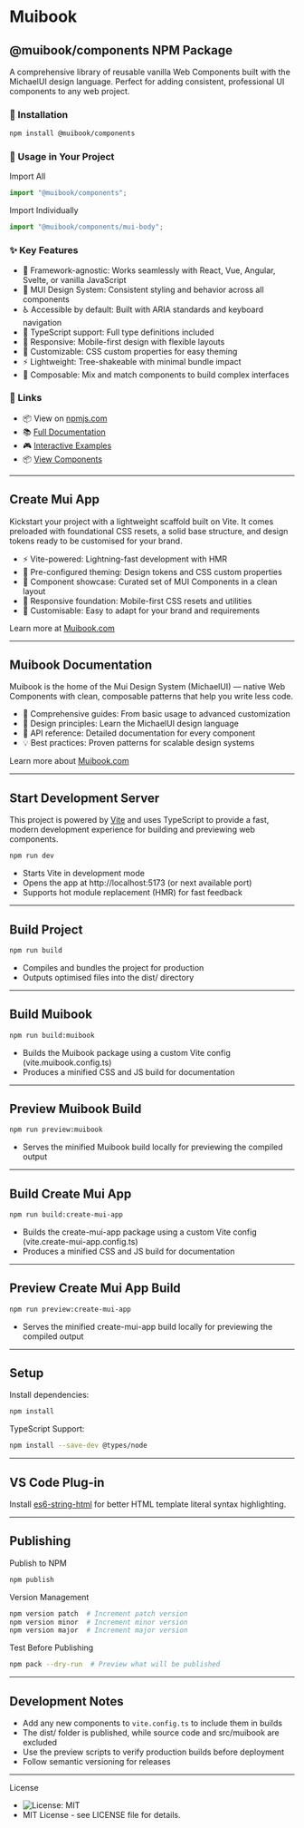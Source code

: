 # Muibook

## @muibook/components NPM Package

A comprehensive library of reusable vanilla Web Components built with the MichaelUI design language. Perfect for adding consistent, professional UI components to any web project.

### 🚀 Installation

```bash
npm install @muibook/components
```

### 📖 Usage in Your Project

Import All

```javascript
import "@muibook/components";
```

Import Individually

```javascript
import "@muibook/components/mui-body";
```

### ✨ Key Features

- 🔌 Framework-agnostic: Works seamlessly with React, Vue, Angular, Svelte, or vanilla JavaScript
- 🎨 MUI Design System: Consistent styling and behavior across all components
- ♿ Accessible by default: Built with ARIA standards and keyboard navigation
- 🎯 TypeScript support: Full type definitions included
- 📱 Responsive: Mobile-first design with flexible layouts
- 🎨 Customizable: CSS custom properties for easy theming
- ⚡ Lightweight: Tree-shakeable with minimal bundle impact
- 🧱 Composable: Mix and match components to build complex interfaces

### 🔗 Links

- 📦 View on [npmjs.com](https://www.npmjs.com/package/@muibook/components?activeTab=readme)
- 📚 [Full Documentation](https://muibook.com)
- 🎮 [Interactive Examples](https://muibook.com)
- 📦 [View Components](https://muibook.com)

---

## Create Mui App

Kickstart your project with a lightweight scaffold built on Vite. It comes preloaded with foundational CSS resets, a solid base structure, and design tokens ready to be customised for your brand.

- ⚡ Vite-powered: Lightning-fast development with HMR
- 🎨 Pre-configured theming: Design tokens and CSS custom properties
- 🧱 Component showcase: Curated set of MUI Components in a clean layout
- 📱 Responsive foundation: Mobile-first CSS resets and utilities
- 🔧 Customisable: Easy to adapt for your brand and requirements

Learn more at [Muibook.com](https://muibook.com/#/create-mui-app)

---

## Muibook Documentation

Muibook is the home of the Mui Design System (MichaelUI) — native Web Components with clean, composable patterns that help you write less code.

- 📖 Comprehensive guides: From basic usage to advanced customization
- 🎨 Design principles: Learn the MichaelUI design language
- 🔧 API reference: Detailed documentation for every component
- 💡 Best practices: Proven patterns for scalable design systems

Learn more about [Muibook.com](https://muibook.com)

---

## Start Development Server

This project is powered by [Vite](https://vitejs.dev/) and uses TypeScript to provide a fast, modern development experience for building and previewing web components.

```bash
npm run dev
```

- Starts Vite in development mode
- Opens the app at http://localhost:5173 (or next available port)
- Supports hot module replacement (HMR) for fast feedback

---

## Build Project

```bash
npm run build
```

- Compiles and bundles the project for production
- Outputs optimised files into the dist/ directory

---

## Build Muibook

```bash
npm run build:muibook
```

- Builds the Muibook package using a custom Vite config (vite.muibook.config.ts)
- Produces a minified CSS and JS build for documentation

---

## Preview Muibook Build

```bash
npm run preview:muibook
```

- Serves the minified Muibook build locally for previewing the compiled output

---

## Build Create Mui App

```bash
npm run build:create-mui-app
```

- Builds the create-mui-app package using a custom Vite config (vite.create-mui-app.config.ts)
- Produces a minified CSS and JS build for documentation

---

## Preview Create Mui App Build

```bash
npm run preview:create-mui-app
```

- Serves the minified create-mui-app build locally for previewing the compiled output

---

## Setup

Install dependencies:

```bash
npm install
```

TypeScript Support:

```bash
npm install --save-dev @types/node
```

---

## VS Code Plug-in

Install [es6-string-html](https://marketplace.visualstudio.com/items?itemName=Tobermory.es6-string-html) for better HTML template literal syntax highlighting.

---

## Publishing

Publish to NPM

```bash
npm publish
```

Version Management

```bash
npm version patch  # Increment patch version
npm version minor  # Increment minor version
npm version major  # Increment major version
```

Test Before Publishing

```bash
npm pack --dry-run  # Preview what will be published
```

---

## Development Notes

- Add any new components to `vite.config.ts` to include them in builds
- The dist/ folder is published, while source code and src/muibook are excluded
- Use the preview scripts to verify production builds before deployment
- Follow semantic versioning for releases

---

License

- ![License: MIT](https://img.shields.io/badge/License-MIT-yellow.svg)
- MIT License - see LICENSE file for details.
